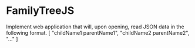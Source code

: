 # FamilyTreeJS

Implement web application that will, upon opening, read JSON data in the following format.
[
"childName1 parentName1", "childName2 parentName2", "..."
]